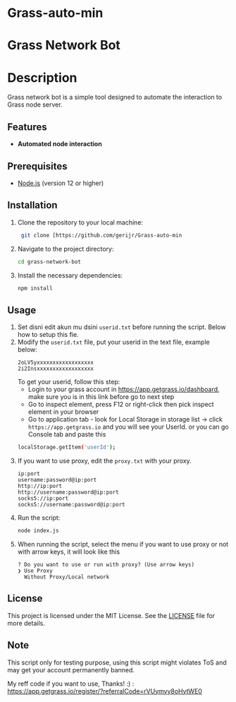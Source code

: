 # Grass-auto-min
# Grass Network Bot

# Description
Grass network bot is a simple tool designed to automate the interaction to Grass node server.

## Features
- **Automated node interaction**

## Prerequisites
- [Node.js](https://nodejs.org/) (version 12 or higher)

## Installation

1. Clone the repository to your local machine:
   ```bash
	git clone [https://github.com/gerijr/Grass-auto-min
   ```
2. Navigate to the project directory:
	```bash
	cd grass-network-bot
	```
3. Install the necessary dependencies:
	```bash
	npm install
	```

## Usage

1. Set disni edit akun mu dsini `userid.txt` before running the script. Below how to setup this fie.
2. Modify the `userid.txt` file, put your userid in the text file, example below:
	```
	2oLV5yxxxxxxxxxxxxxxxxxx
 	2i2Insxxxxxxxxxxxxxxxxxx
	```
	To get your userid, follow this step:
	- Login to your grass account in https://app.getgrass.io/dashboard, make sure you is in this link before go to next step
	- Go to inspect element, press F12 or right-click then pick inspect element in your browser
	- Go to application tab - look for Local Storage in storage list -> click `https://app.getgrass.io` and you will see your UserId.
	or you can go Console tab and paste this 
	```bash
	localStorage.getItem('userId');
 	```
3. If you want to use proxy, edit the `proxy.txt` with your proxy.
	```
 	ip:port
	username:password@ip:port
	http://ip:port
	http://username:password@ip:port
	socks5://ip:port
	socks5://username:password@ip:port
 	```
4. Run the script:
	```bash
	node index.js
	```
5. When running the script, select the menu if you want to use proxy or not with arrow keys, it will look like this
	```
 	? Do you want to use or run with proxy? (Use arrow keys)
	❯ Use Proxy
	  Without Proxy/Local network
 	```
## License
This project is licensed under the MIT License. See the [LICENSE](LICENSE) file for more details.

## Note
This script only for testing purpose, using this script might violates ToS and may get your account permanently banned.

My reff code if you want to use, Thanks! :) : 
https://app.getgrass.io/register/?referralCode=rVUymvy8oHytWE0
